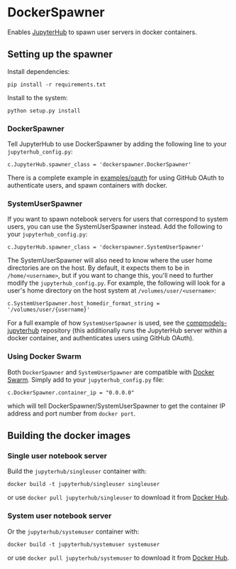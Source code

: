 # DockerSpawner

Enables [JupyterHub](https://github.com/jupyterhub/jupyterhub) to spawn
user servers in docker containers.

## Setting up the spawner

Install dependencies:

    pip install -r requirements.txt

Install to the system:

    python setup.py install

### DockerSpawner

Tell JupyterHub to use DockerSpawner by adding the following line to 
your `jupyterhub_config.py`:

    c.JupyterHub.spawner_class = 'dockerspawner.DockerSpawner'

There is a complete example in [examples/oauth](examples/oauth) for
using GitHub OAuth to authenticate users, and spawn containers with docker.

### SystemUserSpawner

If you want to spawn notebook servers for users that correspond to system users,
you can use the SystemUserSpawner instead. Add the following to your
`jupyterhub_config.py`:

    c.JupyterHub.spawner_class = 'dockerspawner.SystemUserSpawner'

The SystemUserSpawner will also need to know where the user home directories
are on the host. By default, it expects them to be in `/home/<username>`, but if
you want to change this, you'll need to further modify the
`jupyterhub_config.py`. For example, the following will look for a user's home
directory on the host system at `/volumes/user/<username>`:

    c.SystemUserSpawner.host_homedir_format_string = '/volumes/user/{username}'

For a full example of how `SystemUserSpawner` is used, see the
[compmodels-jupyterhub](https://github.com/jhamrick/compmodels-jupyterhub)
repository (this additionally runs the JupyterHub server within a docker
container, and authenticates users using GitHub OAuth).

### Using Docker Swarm

Both `DockerSpawner` and `SystemUserSpawner` are compatible with
[Docker Swarm](https://docs.docker.com/swarm/). Simply add to your
`jupyterhub_config.py` file:

```
c.DockerSpawner.container_ip = "0.0.0.0"
```

which will tell DockerSpawner/SystemUserSpawner to get the container IP address
and port number from `docker port`.

## Building the docker images

### Single user notebook server

Build the `jupyterhub/singleuser` container with:

    docker build -t jupyterhub/singleuser singleuser

or use `docker pull jupyterhub/singleuser` to download it from [Docker
Hub](https://registry.hub.docker.com/u/jupyterhub/singleuser/).

### System user notebook server

Or the `jupyterhub/systemuser` container with:

    docker build -t jupyterhub/systemuser systemuser

or use `docker pull jupyterhub/systemuser` to download it from [Docker
Hub](https://registry.hub.docker.com/u/jupyterhub/systemuser/).


